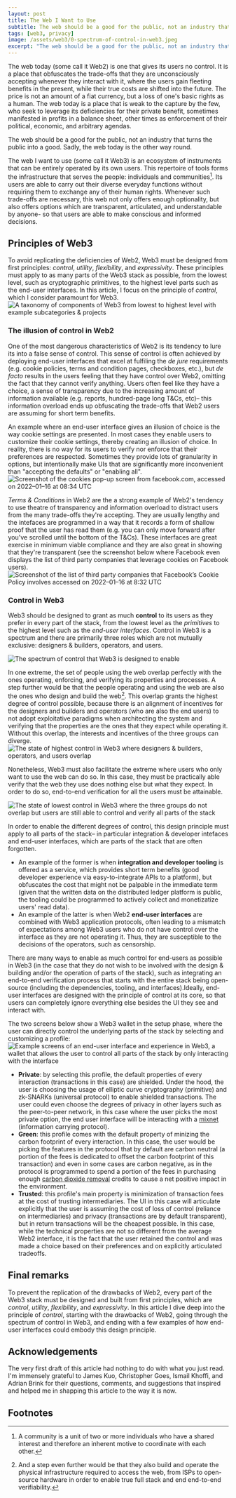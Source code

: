 ```yaml
---
layout: post
title: The Web I Want to Use
subtitle: The web should be a good for the public, not an industry that turns the public into a good. Sadly, the web today is the other way round.
tags: [web3, privacy]
image: /assets/web3/0-spectrum-of-control-in-web3.jpeg
excerpt: "The web should be a good for the public, not an industry that turns the public into a good. Sadly, the web today is the other way round."
---
```


The web today (some call it Web2) is one that gives its users no control. It is a place that obfuscates the trade-offs that they are unconsciously accepting whenever they interact with it, where the users gain fleeting benefits in the present, while their true costs are shifted into the future. The price is not an amount of a fiat currency, but a loss of one's basic rights as a human. The web today is a place that is weak to the capture by the few, who seek to leverage its deficiencies for their private benefit, sometimes manifested in profits in a balance sheet, other times as enforcement of their political, economic, and arbitrary agendas.

The web should be a good for the public, not an industry that turns the public into a good. Sadly, the web today is the other way round.

The web I want to use (some call it Web3) is an ecosystem of instruments that can be entirely operated by its own users. This repertoire of tools forms the infrastructure that serves the people: individuals and communities[^1]. Its users are able to carry out their diverse everyday functions without requiring them to exchange any of their human rights. Whenever such trade-offs are necessary, this web not only offers enough optionality, but also offers options which are transparent, articulated, and understandable by anyone- so that users are able to make conscious and informed decisions.

## Principles of Web3

To avoid replicating the deficiencies of Web2, Web3 must be designed from first principles: *control*, *utility*, *flexibility*, and *expressivity*. These principles must apply to as many parts of the Web3 stack as possible, from the lowest level, such as cryptographic primitives, to the highest level parts such as the end-user interfaces. In this article, I focus on the principle of *control*, which I consider paramount for Web3.
![A taxonomy of components of Web3 from lowest to highest level with example subcategories & projects](/assets/web3/0-spectrum-of-control-in-web3.jpeg "A taxonomy of components of Web3 from lowest to highest level with example subcategories & projects")

### The illusion of control in Web2

One of the most dangerous characteristics of Web2 is its tendency to lure its into a false sense of control. This sense of control is often achieved by deploying end-user interfaces that excel at fulfiling the *de jure* requirements (e.g. cookie policies, terms and condition pages, checkboxes, etc.), but *de facto* results in the users feeling that they have control over Web2, omitting the fact that they cannot verify anything. Users often feel like they have a choice, a sense of transparency due to the increasing amount of information available (e.g. reports, hundred-page long T&Cs, etc)– this information overload ends up obfuscating the trade-offs that Web2 users are assuming for short term benefits.

An example where an end-user interface gives an illusion of choice is the way cookie settings are presented. In most cases they enable users to customize their cookie settings, thereby creating an illusion of choice. In reality, there is no way for its users to verify nor enforce that their preferences are respected. Sometimes they provide lots of granularity in options, but intentionally make UIs that are significantly more inconvenient than "accepting the defaults" or "enabling all". 
![Screenshot of the cookies pop-up screen from facebook.com, accessed on 2022–01–16 at 08:34 UTC](/assets/web3/facebook-cokies-popup.png "Screenshot of the cookies pop-up screen from facebook.com, accessed on 2022–01–16 at 08:34 UTC")

*Terms & Conditions* in Web2 are the a strong example of Web2's tendency to use theatre of transparency and information overload to distract users from the many trade-offs they're accepting. They are usually lengthy and the intefaces are programmed in a way that it records a form of shallow proof that the user has read them (e.g. you can only move forward after you've scrolled until the bottom of the T&Cs). These interfaces are great exercise in minimum viable compliance and they are also great in showing that they're transparent (see the screenshot below where Facebook even displays the list of third party companies that leverage cookies on Facebook users).
![Screenshot of the list of third party companies that Facebook’s Cookie Policy involves accessed on 2022–01–16 at 8:32 UTC](/assets/web3/list-of-third-party-companies-involved-in-facebook-cookies.png "Screenshot of the list of third party companies that Facebook’s Cookie Policy involves accessed on 2022–01–16 at 8:32 UTC")

### Control in Web3

Web3 should be designed to grant as much **control** to its users as they prefer in every part of the stack, from the lowest level as the *primitives* to the highest level such as the *end-user interfaces*. Control in Web3 is a spectrum and there are primarily three roles which are not mutually exclusive: designers & builders, operators, and users.

![The spectrum of control that Web3 is designed to enable](/assets/web3/0-spectrum-of-control-in-web3.jpeg "The spectrum of control that Web3 is designed to enable")

In one extreme, the set of people using the web overlap perfectly with the ones operating, enforcing, and verifying its properties and processes. A step further would be that the people operating and using the web are also the ones who design and build the web[^2]. This overlap grants the highest degree of control possible, because there is an alignment of incentives for the designers and builders and operators (who are also the end users) to not adopt exploitative paradigms when architecting the system and verifying that the properties are the ones that they expect while operating it. Without this overlap, the interests and incentives of the three groups can diverge.
![The state of highest control in Web3 where designers & builders, operators, and users overlap](/assets/web3/2-state-of-highest-control-in-web3.jpeg "The state of highest control in Web3 where designers & builders, operators, and users overlap")

Nonetheless, Web3 must also facilitate the extreme where users who only want to use the web can do so. In this case, they must be practically able verify that the web they use does nothing else but what they expect. In order to do so, end-to-end verification for all the users must be attainable.

![The state of lowest control in Web3 where the three groups do not overlap but users are still able to control and verify all parts of the stack](/assets/web3/3-state-of-lowest-control-in-web3.jpeg "The state of lowest control in Web3 where the three groups do not overlap but users are still able to control and verify all parts of the stack")

In order to enable the different degrees of control, this design principle must apply to all parts of the stack– in particular integration & developer intefaces and end-user interfaces, which are parts of the stack that are often forgotten.

* An example of the former is when **integration and developer tooling** is offered as a service, which provides short term benefits (good developer experience via easy-to-integrate APIs to a platform), but obfuscates the cost that might not be palpable in the immediate term (given that the written data on the distributed ledger platform is public, the tooling could be programmed to actively collect and monetizatize users' read data).
* An example of the latter is when Web2 **end-user interfaces** are combined with Web3 application protocols, often leading to a mismatch of expectations among Web3 users who do not have control over the interface as they are not operating it. Thus, they are susceptible to the decisions of the operators, such as censorship.

There are many ways to enable as much control for end-users as possible in Web3 (in the case that they do not wish to be involved with the design & building and/or the operation of parts of the stack), such as integrating an end-to-end verification process that starts with the entire stack being open-source (including the dependencies, tooling, and interfaces).Ideally, end-user interfaces are designed with the principle of control at its core, so that users can completely ignore everything else besides the UI they see and interact with. 

The two screens below show a Web3 wallet in the setup phase, where the user can directly control the underlying parts of the stack by selecting and customizing a profile:
![Example screens of an end-user interface and experience in Web3, a wallet that allows the user to control all parts of the stack by only interacting with the interface](/assets/web3/4-example-web3-end-user-interface.jpeg "Example screens of an end-user interface and experience in Web3, a wallet that allows the user to control all parts of the stack by only interacting with the interface")

- **Private**: by selecting this profile, the default properties of every interaction (transactions in this case) are shielded. Under the hood, the user is choosing the usage of elliptic curve cryptography (primitive) and zk-SNARKs (universal protocol) to enable shielded transactions. The user could even choose the degrees of privacy in other layers such as the peer-to-peer network, in this case where the user picks the most private option, the end user interface will be interacting with a [mixnet](https://en.wikipedia.org/wiki/Mix_network) (information carrying protocol).
- **Green**: this profile comes with the default property of minizing the carbon footprint of every interaction. In this case, the user would be picking the features in the protocol that by default are carbon neutral (a portion of the fees is dedicated to offset the carbon footprint of this transaction) and even in some cases are carbon negative, as in the protocol is programmed to spend a portion of the fees in purchasing enough [carbon dioxide removal](https://en.wikipedia.org/wiki/Carbon_dioxide_removal) credits to cause a net positive impact in the environment.
- **Trusted**: this profile's main property is minimization of transaction fees at the cost of trusting intermediaries. The UI in this case will articulate explicitly that the user is assuming the cost of loss of control (reliance on intermediaries) and privacy (transactions are by default transparent), but in return transactions will be the cheapest possible. In this case, while the technical properties are not so different from the average Web2 interface, it is the fact that the user retained the control and was made a choice based on their preferences and on explicitly articulated tradeoffs.

## Final remarks
To prevent the replication of the drawbacks of Web2, every part of the Web3 stack must be designed and built from first principles, which are *control*, *utility*, *flexibility*, and *expressivity*. In this article I dive deep into the principle of *control*, starting with the drawbacks of Web2, going through the spectrum of control in Web3, and ending with a few examples of how end-user interfaces could embody this design principle.

## Acknowledgements
The very first draft of this article had nothing to do with what you just read. I'm immensely grateful to James Kuo, Christopher Goes, Ismail Khoffi, and Adrian Brink for their questions, comments, and suggestions that inspired and helped me in shapping this article to the way it is now.

## Footnotes

[^1]: A community is a unit of two or more individuals who have a shared interest and therefore an inherent motive to coordinate with each other.

[^2]: And a step even further would be that they also build and operate the physical infrastructure required to access the web, from ISPs to open-source hardware in order to enable true full stack and end end-to-end verifiability.